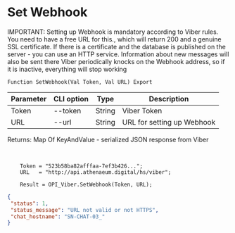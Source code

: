 ﻿---
sidebar_position: 1
---

# Set Webhook
IMPORTANT: Setting up Webhook is mandatory according to Viber rules. You need to have a free URL for this., which will return 200 and a genuine SSL certificate. If there is a certificate and the database is published on the server - you can use an HTTP service. Information about new messages will also be sent there Viber periodically knocks on the Webhook address, so if it is inactive, everything will stop working



`Function SetWebhook(Val Token, Val URL) Export`

  | Parameter | CLI option | Type | Description |
  |-|-|-|-|
  | Token | --token | String | Viber Token |
  | URL | --url | String | URL for setting up Webhook |

  
  Returns:  Map Of KeyAndValue - serialized JSON response from Viber

<br/>




```bsl title="Code example"
    Token = "523b58ba82afffaa-7ef3b426...";
    URL   = "http://api.athenaeum.digital/hs/viber";

    Result = OPI_Viber.SetWebhook(Token, URL);
```
 



```json title="Result"
{
 "status": 1,
 "status_message": "URL not valid or not HTTPS",
 "chat_hostname": "SN-CHAT-03_"
}
```
